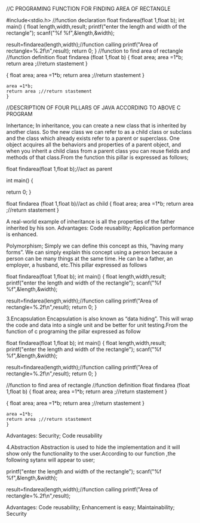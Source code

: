 //C PROGRAMING FUNCTION FOR FINDING AREA OF RECTANGLE



#include<stdio.h>
//function declaration
float findarea(float 1,float b);
int main()
{
  float length,width,result;
  printf("enter the length and width of the rectangle");
  scanf("%f %f",&length,&width);
  
  result=findarea(length,width);//function calling
  printf("Area of rectangle=%.2f\n",result);
  return 0;
  }
  //function to find area of rectangle
  //function definition
  float findarea (float 1,float b)
  {
    float area;
    area =1*b;
    return area ;//return stastement
    }

  {
    float area;
    area =1*b;
    return area ;//return stastement
    }

    area =1*b;
    return area ;//return stastement
    }



//DESCRIPTION OF FOUR PILLARS OF JAVA ACCORDING TO ABOVE C PROGRAM

Inhertance;
In inheritance, you can create a new class that is inherited by another class. So the new class we can refer to as a child class or subclass and the class which already exists refer to a parent or superclass. One object acquires all the behaviors and properties of a parent object, and when you inherit a child class from a parent class you can reuse fields and methods of that class.From the function this pillar is expressed as follows;

float findarea(float 1,float b);//act as parent

int main()
{

return 0;
}

 float findarea (float 1,float b)//act as child
  {
    float area;
    area =1*b;
    return area ;//return stastement
 }


A real-world example of inheritance is all the properties of the father inherited by his son.
Advantages: Code reusability; Application performance is enhanced.


Polymorphism;
Simply we can define this concept as this, “having many forms”. We can simply explain this concept using a person because a person can be many things at the same time. He can be a father, an employer, a husband, etc.This pillar expressed as follows


float findarea(float 1,float b);
int main()
{
  float length,width,result;
  printf("enter the length and width of the rectangle");
  scanf("%f %f",&length,&width);
  
  result=findarea(length,width);//function calling
  printf("Area of rectangle=%.2f\n",result);
  return 0;
  }
  

3.Encapsulation
Encapsulation is also known as “data hiding”. This will wrap the code and data into a single unit and be better for unit testing.From the function of c programing the pillar expressed as follow

float findarea(float 1,float b);
int main()
{
  float length,width,result;
  printf("enter the length and width of the rectangle");
  scanf("%f %f",&length,&width);
  
  result=findarea(length,width);//function calling
  printf("Area of rectangle=%.2f\n",result);
  return 0;
  }
  
//function to find area of rectangle
  //function definition
  float findarea (float 1,float b)
  {
    float area;
    area =1*b;
    return area ;//return stastement
    }

  {
    float area;
    area =1*b;
    return area ;//return stastement
    }

    area =1*b;
    return area ;//return stastement
    }

Advantages: Security; Code reusability



4.Abstraction
Abstraction is used to hide the implementation and it will show only the functionality to the user.According to our function ,the following sytanx will appear to user;

 printf("enter the length and width of the rectangle");
 scanf("%f %f",&length,&width);
  
  result=findarea(length,width);//function calling
  printf("Area of rectangle=%.2f\n",result);


Advantages: Code reusability; Enhancement is easy; Maintainability; Security


